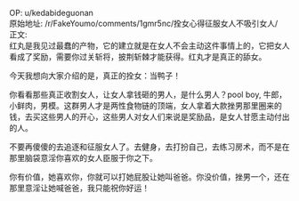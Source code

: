 
OP: u/kedabideguonan  
原始地址: /r/FakeYoumo/comments/1gmr5nc/拴女心得征服女人不吸引女人/  
正文:  
红丸是我见过最蠢的产物，它的建立就是在女人不会主动这件事情上的，它把女人看成了奖励，需要你过关斩将，披荆斩棘才能获得。红丸才是真正的舔女。

今天我想向大家介绍的是，真正的拴女：当鸭子！

你看看那些真正收割女人，让女人拿钱砸的男人，是什么男人？pool boy, 牛郎，小鲜肉，男模。这群男人才是两性食物链的顶端，女人拿着大款挫男那里圈来的钱，去买这些男人的开心，这些男人对女人们来说是奖励品，是女人甘愿主动付出的人。

 不要再傻傻的去追逐和征服女人了。去健身，去打扮自己，去练习房术，而不是在那里脑袋意淫你喜欢的女人臣服于你之下。

你有价值，她喜欢你，你就可以打她屁股让她叫爸爸。你没价值，挫男一个，还在那里意淫让她喊爸爸，我只能祝你好运！
